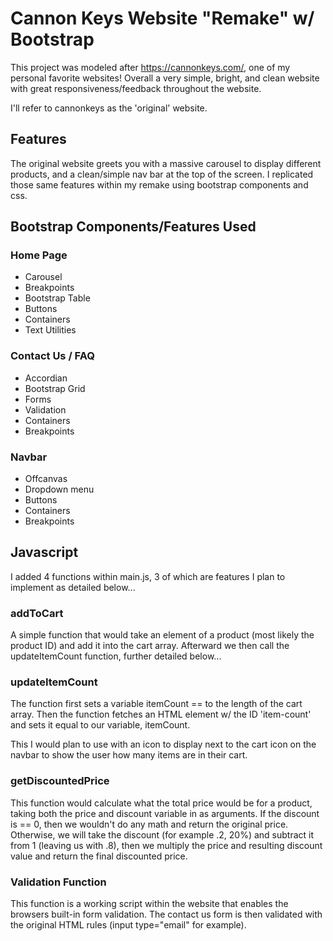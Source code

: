 # Cannon Keys Website "Remake" w/ Bootstrap

This project was modeled after https://cannonkeys.com/, one of my personal favorite websites! Overall a very simple, bright, and clean website with great responsiveness/feedback throughout the website.

I'll refer to cannonkeys as the 'original' website.

## Features

The original website greets you with a massive carousel to display different products, and a clean/simple nav bar at the top of the screen. I replicated those same features within my remake using bootstrap components and css.

## Bootstrap Components/Features Used

### Home Page

- Carousel
- Breakpoints
- Bootstrap Table
- Buttons
- Containers
- Text Utilities

### Contact Us / FAQ

- Accordian
- Bootstrap Grid
- Forms
- Validation
- Containers
- Breakpoints

### Navbar

- Offcanvas
- Dropdown menu
- Buttons
- Containers
- Breakpoints


## Javascript

I added 4 functions within main.js, 3 of which are features I plan to implement as detailed below...


### addToCart

A simple function that would take an element of a product (most likely the product ID) and add it into the cart array. Afterward we then call the updateItemCount function, further detailed below...

### updateItemCount

The function first sets a variable itemCount == to the length of the cart array. Then the function fetches an HTML element w/ the ID 'item-count' and sets it equal to our variable, itemCount.

This I would plan to use with an icon to display next to the cart icon on the navbar to show the user how many items are in their cart.

### getDiscountedPrice

This function would calculate what the total price would be for a product, taking both the price and discount variable in as arguments. If the discount is == 0, then we wouldn't do any math and return the original price. Otherwise, we will take the discount (for example .2, 20%) and subtract it from 1 (leaving us with .8), then we multiply the price and resulting discount value and return the final discounted price.

### Validation Function

This function is a working script within the website that enables the browsers built-in form validation. The contact us form is then validated with the original HTML rules (input type="email" for example).

